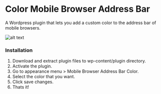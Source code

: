 # Color Mobile Browser Address Bar
A Wordpress plugin that lets you add a custom color to the address bar of mobile browsers.

![alt text](https://github.com/webbteche/color-mobile-browser-address-bar/blob/master/assets/Cover.jpg "Cover")

### Installation

1. Download and extract plugin files to wp-content/plugin directory.
2. Activate the plugin.
3. Go to appearance menu > Mobile Browser Address Bar Color.
4. Select the color that you want.
5. Click save changes.
6. Thats it!
